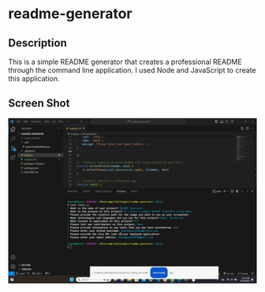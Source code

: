 # readme-generator

## Description
This is a simple README generator that creates a professional README through the command line application. I used Node and JavaScript to create this application. 

## Screen Shot
![Alt text](img/Desktop-screenshot.png)